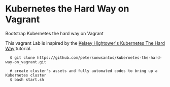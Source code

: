# Kubernetes the Hard Way on Vagrant

Bootstrap Kubernetes the hard way on Vagrant

This vagrant Lab is inspired by the [Kelsey Hightower's Kubernetes The Hard Way](https://github.com/kelseyhightower/kubernetes-the-hard-way) tutorial.


```
  $ git clone https://github.com/petersonwsantos/kubernetes-the-hard-way-on_vagrant.git

  # create cluster's assets and fully automated codes to bring up a Kubernetes cluster
  $ bash start.sh

```
